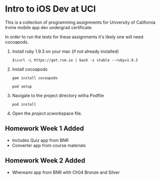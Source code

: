 Intro to iOS Dev at UCI
=========================

This is a collection of programming assignments for University of California Irvine mobile app dev undergrad certificate.

In order to run the tests for these assignments it's likely one will need cocoapods.

1. Install ruby 1.9.3 on your mac (if not already installed)

	`$\curl -L https://get.rvm.io | bash -s stable --ruby=1.9.3`

2. Install cocoapods

	`gem install cocoapods`

	`pod setup`

3. Navigate to the project directory witha Podfile

	`pod install`

4. Open the *project*.xcworkspace file.


Homework Week 1 Added
---------------------

* Includes Quiz app from BNR
* Converter app from course materials


Homework Week 2 Added
---------------------

* Whereami app from BNR with Ch04 Bronze and Silver

